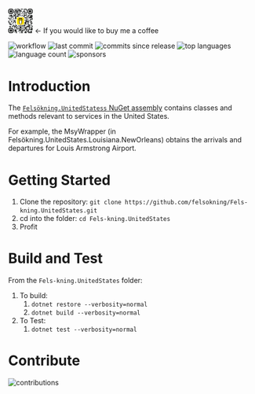 <img src="./images/bmc_qr.png"  width=10% height=10% alt="Buy Me a Coffee!">  &larr; If you would like to buy me a coffee

![workflow](https://img.shields.io/github/actions/workflow/status/felsokning/Fels-kning.UnitedStates/build-and-publish-to-nuget.yaml) ![last commit](https://img.shields.io/github/last-commit/felsokning/Fels-kning.UnitedStates) ![commits since release](https://img.shields.io/github/commits-since/felsokning/Fels-kning.UnitedStates/latest.svg) ![top languages](https://img.shields.io/github/languages/top/felsokning/Fels-kning.UnitedStates) ![language count](https://img.shields.io/github/languages/count/felsokning/Fels-kning.UnitedStates) ![sponsors](https://img.shields.io/github/sponsors/felsokning)

# Introduction 
The [`Felsökning.UnitedStatess` NuGet assembly](https://www.nuget.org/packages/Fels%C3%B6kning.UnitedStates) contains classes and methods relevant to services in the United States.

For example, the MsyWrapper (in Felsökning.UnitedStates.Louisiana.NewOrleans) obtains the arrivals and departures for Louis Armstrong Airport.

# Getting Started
1.  Clone the repository: `git clone https://github.com/felsokning/Fels-kning.UnitedStates.git`
2.  cd into the folder: `cd Fels-kning.UnitedStates`
3.  Profit

# Build and Test
From the `Fels-kning.UnitedStates` folder: 

1.  To build:
    1. `dotnet restore --verbosity=normal`
    2. `dotnet build --verbosity=normal`
2.  To Test:
    1. `dotnet test --verbosity=normal`


# Contribute
![contributions](https://img.shields.io/badge/contributions-welcome-green)